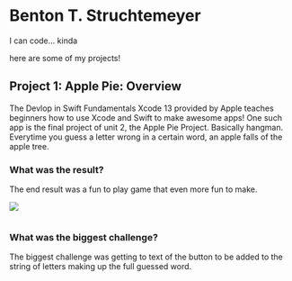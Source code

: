 # **Benton T. Struchtemeyer**

I can code... kinda

here are some of my projects!

## **Project 1: Apple Pie: Overview**

The Devlop in Swift Fundamentals Xcode 13 provided by Apple teaches beginners how to use Xcode and Swift to make awesome apps!
One such app is the final project of unit 2, the Apple Pie Project. Basically hangman. Everytime you guess a letter wrong in a certain word, an apple falls of the apple tree. 

### **What was the result?**

The end result was a fun to play game that even more fun to make.

![](https://github.com/swiftlyBenton/swiftlyBenton/blob/main/Images/Photo%20From%20Main%20Storyboard%202022-08-20%20at%2011.58.57%20AM.png)

![]()

### **What was the biggest challenge?**

The biggest challenge was getting to text of the button to be added to the string of letters making up the full guessed word. 


